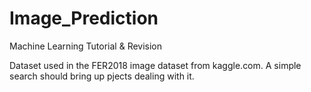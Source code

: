 # Image_Prediction
Machine Learning Tutorial &amp; Revision

Dataset used in the FER2018 image dataset from kaggle.com. A simple search should bring up pjects dealing with it.
